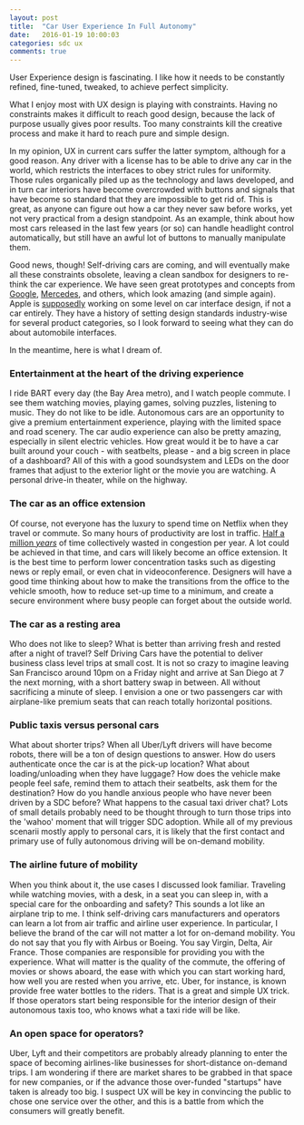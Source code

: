 ```yaml
---
layout: post
title:  "Car User Experience In Full Autonomy"
date:   2016-01-19 10:00:03
categories: sdc ux
comments: true
---
```


User Experience design is fascinating. I like how it needs to be constantly refined, fine-tuned, tweaked, to achieve perfect simplicity.

What I enjoy most with UX design is playing with constraints. Having no constraints makes it difficult to reach good design, because the lack of purpose usually gives poor results. Too many constraints kill the creative process and make it hard to reach pure and simple design.

In my opinion, UX in current cars suffer the latter symptom, although for a good reason. Any driver with a license has to be able to drive any car in the world, which restricts the interfaces to obey strict rules for uniformity. Those rules organically piled up as the technology and laws developed, and in turn car interiors have become overcrowded with buttons and signals that have become so standard that they are impossible to get rid of. This is great, as anyone can figure out how a car they never saw before works, yet not very practical from a design standpoint. As an example, think about how most cars released in the last few years (or so) can handle headlight control automatically, but still have an awful lot of buttons to manually manipulate them.

Good news, though! Self-driving cars are coming, and will eventually make all these constraints obsolete, leaving a clean sandbox for designers to re-think the car experience. We have seen great prototypes and concepts from [Google][google-car], [Mercedes][mercedes], and others, which look amazing (and simple again). Apple is [supposedly][apple] working on some level on car interface design, if not a car entirely. They have a history of setting design standards industry-wise for several product categories, so I look forward to seeing what they can do about automobile interfaces.

In the meantime, here is what I dream of.

### Entertainment at the heart of the driving experience
I ride BART every day (the Bay Area metro), and I watch people commute. I see them watching movies, playing games, solving puzzles, listening to music. They do not like to be idle. Autonomous cars are an opportunity to give a premium entertainment experience, playing with the limited space and road scenery. The car audio experience can also be pretty amazing, especially in silent electric vehicles. How great would it be to have a car built around your couch - with seatbelts, please - and a big screen in place of a dashboard? All of this with a good soundsystem and LEDs on the door frames that adjust to the exterior light or the movie you are watching. A personal drive-in theater, while on the highway.

### The car as an office extension
Of course, not everyone has the luxury to spend time on Netflix when they travel or commute. So many hours of productivity are lost in traffic. [Half a million *years*][time-congestion] of time collectively wasted in congestion per year. A lot could be achieved in that time, and cars will likely become an office extension. It is the best time to perform lower concentration tasks such as digesting news or reply email, or even chat in videoconference. Designers will have a good time thinking about how to make the transitions from the office to the vehicle smooth, how to reduce set-up time to a minimum, and create a secure environment where busy people can forget about the outside world.

### The car as a resting area
Who does not like to sleep? What is better than arriving fresh and rested after a night of travel? Self Driving Cars have the potential to deliver business class level trips at small cost. It is not so crazy to imagine leaving San Francisco around 10pm on a Friday night and arrive at San Diego at 7 the next morning, with a short battery swap in between. All without sacrificing a minute of sleep. I envision a one or two passengers car with airplane-like premium seats that can reach totally horizontal positions.

### Public taxis versus personal cars
What about shorter trips? When all Uber/Lyft drivers will have become robots, there will be a ton of design questions to answer. How do users authenticate once the car is at the pick-up location? What about loading/unloading when they have luggage? How does the vehicle make people feel safe, remind them to attach their seatbelts, ask them for the destination? How do you handle anxious people who have never been driven by a SDC before? What happens to the casual taxi driver chat? Lots of small details probably need to be thought through to turn those trips into the 'wahoo' moment that will trigger SDC adoption. While all of my previous scenarii mostly apply to personal cars, it is likely that the first contact and primary use of fully autonomous driving will be on-demand mobility.

### The airline future of mobility
When you think about it, the use cases I discussed look familiar. Traveling while watching movies, with a desk, in a seat you can sleep in, with a special care for the onboarding and safety? This sounds a lot like an airplane trip to me.
I think self-driving cars manufacturers and operators can learn a lot from air traffic and airline user experience. In particular, I believe the brand of the car will not matter a lot for on-demand mobility. You do not say that you fly with Airbus or Boeing. You say Virgin, Delta, Air France. Those companies are responsible for providing you with the experience. What will matter is the quality of the commute, the offering of movies or shows aboard, the ease with which you can start working hard, how well you are rested when you arrive, etc. Uber, for instance, is known provide free water bottles to the riders. That is a great and simple UX trick. If those operators start being responsible for the interior design of their autonomous taxis too, who knows what a taxi ride will be like.

### An open space for operators?
Uber, Lyft and their competitors are probably already planning to enter the space of becoming airlines-like businesses for short-distance on-demand trips. I am wondering if there are market shares to be grabbed in that space for new companies, or if the advance those over-funded "startups" have taken is already too big. I suspect UX will be key in convincing the public to chose one service over the other, and this is a battle from which the consumers will greatly benefit.


[time-congestion]: http://content.time.com/time/nation/article/0,8599,1909417,00.html
[google-car]: http://roa.h-cdn.co/assets/15/06/980x490/landscape_nrm_1423270809-goog_sdc_1.jpg
[mercedes]: https://www.mercedes-benz.com/wp-content/uploads/sites/3/2015/01/04-research-vehicle-F-015-Luxury-in-Motion-Mercedes-Benz-680x379-DE.jpg
[apple]: http://appleinsider.com/articles/15/11/09/shadowy-group-linked-to-apples-project-titan-spotted-at-auto-industry-conference

